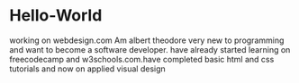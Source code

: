 # Hello-World
working on webdesign.com
Am albert theodore very new to programming and want to become a software developer.
have already started learning on freecodecamp and w3schools.com.have completed basic html and css tutorials and now on applied visual design
